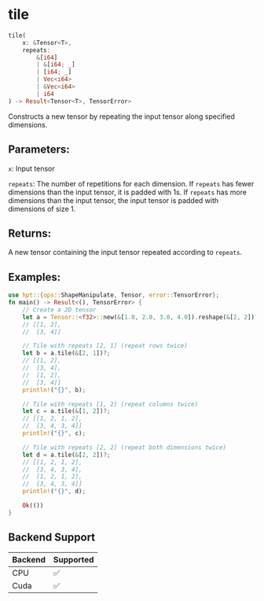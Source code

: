 # tile
```rust
tile(
    x: &Tensor<T>,
    repeats: 
        &[i64]
        | &[i64; _]
        | [i64; _] 
        | Vec<i64> 
        | &Vec<i64>
        | i64
) -> Result<Tensor<T>, TensorError>
```
Constructs a new tensor by repeating the input tensor along specified dimensions.

## Parameters:
`x`: Input tensor

`repeats`: The number of repetitions for each dimension. If `repeats` has fewer dimensions than the input tensor, it is padded with 1s. If `repeats` has more dimensions than the input tensor, the input tensor is padded with dimensions of size 1.

## Returns:
A new tensor containing the input tensor repeated according to `repeats`.

## Examples:
```rust
use hpt::{ops::ShapeManipulate, Tensor, error::TensorError};
fn main() -> Result<(), TensorError> {
    // Create a 2D tensor
    let a = Tensor::<f32>::new(&[1.0, 2.0, 3.0, 4.0]).reshape(&[2, 2])?;
    // [[1, 2],
    //  [3, 4]]

    // Tile with repeats [2, 1] (repeat rows twice)
    let b = a.tile(&[2, 1])?;
    // [[1, 2],
    //  [3, 4],
    //  [1, 2],
    //  [3, 4]]
    println!("{}", b);

    // Tile with repeats [1, 2] (repeat columns twice)
    let c = a.tile(&[1, 2])?;
    // [[1, 2, 1, 2],
    //  [3, 4, 3, 4]]
    println!("{}", c);

    // Tile with repeats [2, 2] (repeat both dimensions twice)
    let d = a.tile(&[2, 2])?;
    // [[1, 2, 1, 2],
    //  [3, 4, 3, 4],
    //  [1, 2, 1, 2],
    //  [3, 4, 3, 4]]
    println!("{}", d);

    Ok(())
}
```
## Backend Support
| Backend | Supported |
|---------|-----------|
| CPU     | ✅         |
| Cuda    | ✅        |